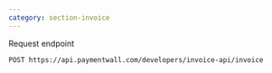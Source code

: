 ```yaml
---
category: section-invoice
---
```


Request endpoint
```
POST https://api.paymentwall.com/developers/invoice-api/invoice
```
